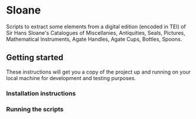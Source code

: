 # Sloane
Scripts to extract some elements from a digital edition (encoded in TEI) of Sir Hans Sloane's Catalogues of Miscellanies, Antiquities, Seals, Pictures, Mathematical Instruments, Agate Handles, Agate Cups, Bottles, Spoons.

## Getting started
These instructions will get you a copy of the project up and running on your local machine for development and testing purposes.

### Installation instructions


### Running the scripts
